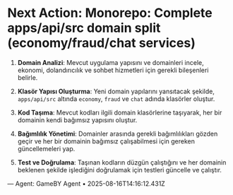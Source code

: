 # Next Action: Monorepo: Complete apps/api/src domain split (economy/fraud/chat services)

1. **Domain Analizi**: Mevcut uygulama yapısını ve domainleri incele, ekonomi, dolandırıcılık ve sohbet hizmetleri için gerekli bileşenleri belirle.

2. **Klasör Yapısı Oluşturma**: Yeni domain yapılarını yansıtacak şekilde, `apps/api/src` altında `economy`, `fraud` ve `chat` adında klasörler oluştur.

3. **Kod Taşıma**: Mevcut kodları ilgili domain klasörlerine taşıyarak, her bir domainin kendi bağımsız yapısını oluştur.

4. **Bağımlılık Yönetimi**: Domainler arasında gerekli bağımlılıkları gözden geçir ve her bir domainin bağımsız çalışabilmesi için gereken güncellemeleri yap.

5. **Test ve Doğrulama**: Taşınan kodların düzgün çalıştığını ve her domainin beklenen şekilde işlediğini doğrulamak için testleri güncelle ve çalıştır.

— Agent: GameBY Agent • 2025-08-16T14:16:12.431Z
